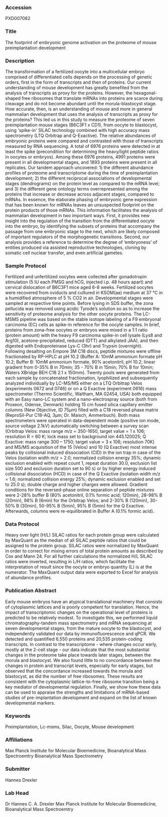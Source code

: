 ### Accession
PXD007082

### Title
The footprint of embryonic genome activation on the proteome of mouse preimplantation development

### Description
The transformation of a fertilized oocyte into a multicellular embryo comprised of differentiated cells depends on the processing of genetic orders, first in the form of transcripts and then of proteins. Our current understanding of mouse development has greatly benefited from the analysis of transcripts as proxy for the proteins. However, the hexagonal-shaped free ribosomes that translate mRNAs into proteins are scarce during cleavage and do not become abundant until the morula-blastocyst stage. How accurate, then, is an understanding of mouse and more in general mammalian development that uses the analysis of transcripts as proxy for the proteins? This led us in this study to measure the proteome of seven preimplantation mouse stages (B6C3F1 x CD1), from oocyte to blastocyst, using 'spike-in' SILAC technology combined with high accuracy mass spectrometry (LTQ Orbitrap and Q-Exactive). The relative abundances of embryonic proteins were compared and contrasted with those of transcripts measured by RNA sequencing. A total of 6976 proteins were detected in at least the spike (precondition for determining the heavy/light peptide ratios in oocytes or embryos). Among these 6976 proteins, 4991 proteins were present in all developmental stages, and 1893 proteins were present in all replicates. Our tandem approach uncovered: 1) the different abundance profiles of proteome and transcriptome during the time of preimplantation development; 2) the different reciprocal associations of developmental stages (dendrograms) on the protein level as compared to the mRNA level; and 3) the different gene ontology terms overrepresented among the proteins that increase or decrease across adjacent stages, compared to mRNAs. In essence, the elaborate phasing of embryonic gene expression that has been known for mRNAs leaves an unsuspected footprint on the protein products of those mRNAs. This information facilitates the analysis of mammalian development in two important ways. First, it provides new insight into the regulation of the transition from the differentiated oocyte into the embryo, by identifying the subsets of proteins that accompany the passage from one embryonic stage to the next, which are likely composed of important regulators of the morphogenetic transitions. Second, our analysis provides a reference to determine the degree of ‘embryoness’ of entities produced via assisted reproductive technologies, cloning by somatic cell nuclear transfer, and even artificial gametes.

### Sample Protocol
Fertilized and unfertilized oocytes were collected after gonadotropin stimulation (5 IU each PMSG and hCG, injected i.p. 48 hours apart) and cervical dislocation of B6C3F1 mice aged 6-8 weeks. Fertilized oocytes were recovered from oviducts and cultured in KSOM(aa) medium at 37 °C in a humidified atmosphere of 5 % CO2 in air. Developmental stages were sampled at respective time points. Before lysing in SDS buffer, the zona pellucida was removed using acidic Tyrode’s solution so as to increase the sensitivity of proteome analysis for the other oocyte proteins. The LC-MSMS pipeline was based on the stable isotope labeling of a F9 embryonal carcinoma (EC) cells as spike-in reference for the oocyte samples. In brief, proteins from zona-free oocytes or embryos were mixed in a 1:1 ratio (protein amount) with the heavy F9 carcinoma spike-in cell lysate (Lys8 and Arg10), acetone-precipitated, reduced (DTT) and alkylated JAA), and then digested with Endoproteinase Lys-C (3hr) and Trypsin (overnight). Following desalting on Empore 3M C18 discs, peptide mixtures were offline fractionated by RP-HPLC at pH 10.2 (Buffer A: 10mM ammonium formate pH 10.2; Buffer B: 10mM ammonium formate, 90% acetonitril, pH 10.2; linear gradient from 0-35% B in 70min; 35 - 70% B in 15min; 70% B for 10min; Waters XBridge BEH C18 2.1 x 150mm). Twenty pools were generated from each sample by concatenated fractionation, lyophilized and subsequently analyzed individually by LC-MS/MS either on a LTQ Orbitrap Velos (experiments 0672 and 0746) or on a Q Exactive (experiment 0616) mass spectrometer (Thermo Scientific, Waltham, MA 02454, USA) both equipped with an Easy nano-LC system and a nano-electrospray source (both from Proxeon, Odense, Denmark) holding 15 cm fused silica capillary emitter columns (New Objective, ID 75µm) filled with a C18 reversed phase matrix (ReproSil-Pur C18-AQ, 3µm; Dr. Maisch, Ammerbuch). Both mass spectrometers were operated in data-dependent mode (positive ion mode, source voltage 2.1kV) automatically switching between a survey scan (Orbitrap Velos: mass range m/z = 350-1650, target value = 1 x 106; resolution R = 60 K; lock mass set to background ion 445.120025; Q Exactive: mass range 300 – 1750; target value = 3 x 106; resolution 70K) and MS/MS acquisition of the 15 (Velos) and 10 (Q Exactive) most intense peaks by collisional induced dissociation (CID) in the ion trap in case of the Velos (isolation width m/z = 2.0; normalized collision energy 35%; dynamic exclusion enabled with repeat count 1, repeat duration 30.0, exclusion list size 500 and exclusion duration set to 90 s) or by higher energy induced collisional dissociation (HCD) in case of the Q Exactive (isolation width m/z = 1.6; normalized collision energy 25%; dynamic exclusion enabled and set to 25.0 s); double charge and higher charges were allowed. Gradient conditions for the reversed-phase online separation of peptide mixtures were 2-28% buffer B (80% acetonitril, 0.1% formic acid; 120min), 28-98% B (20min), 98% B (6min) for the Orbitrap Velos; and 2-30% B (120min), 30-50% B (30min), 50-95% B (5min), 95% B (5min) for the Q Exactive. Afterwards, columns were re-equilibrated in Buffer A (0.1% formic acid).

### Data Protocol
Heavy over light (H/L) SILAC ratios for each protein group were calculated by MaxQuant as the median of all SILAC peptide ratios that could be assigned to the protein group. SILAC ratios were normalized by MaxQuant in order to correct for mixing errors of total protein amounts as described by Cox and Mann 24. For all further calculations the normalized H/L SILAC ratios were inverted, resulting in L/H ratios, which facilitate the interpretation of result since the oocyte or embryo quantity (L) is at the numerator. The MaxQuant output data were exported to Excel for analysis of abundance profiles.

### Publication Abstract
Early mouse embryos have an atypical translational machinery that consists of cytoplasmic lattices and is poorly competent for translation. Hence, the impact of transcriptomic changes on the operational level of proteins is predicted to be relatively modest. To investigate this, we performed liquid chromatography-tandem mass spectrometry and mRNA sequencing at seven developmental stages, from the mature oocyte to the blastocyst, and independently validated our data by immunofluorescence and qPCR. We detected and quantified 6,550 proteins and 20,535 protein-coding transcripts. In contrast to the transcriptome - where changes occur early, mostly at the 2-cell stage - our data indicate that the most substantial changes in the proteome take place towards later stages, between the morula and blastocyst. We also found little to no concordance between the changes in protein and transcript levels, especially for early stages, but observed that the concordance increased towards the morula and blastocyst, as did the number of free ribosomes. These results are consistent with the cytoplasmic lattice-to-free ribosome transition being a key mediator of developmental regulation. Finally, we show how these data can be used to appraise the strengths and limitations of mRNA-based studies of pre-implantation development and expand on the list of known developmental markers.

### Keywords
Preimplantation, Lc-msms, Silac, Oocyte, Mouse development

### Affiliations
Max Planck Institute for Molecular Bioemedicine,  Bioanalytical Mass Spectroemtry
Bioanalytical Mass Spectrometry

### Submitter
Hannes Drexler

### Lab Head
Dr Hannes C. A. Drexler
Max Planck Institute for Molecular Bioemedicine,  Bioanalytical Mass Spectroemtry


